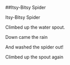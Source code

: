 ##Itsy-Bitsy Spider

Itsy-Bitsy Spider

Climbed up the water spout.

Down came the rain

And washed the spider out!

Climbed up the spout again

